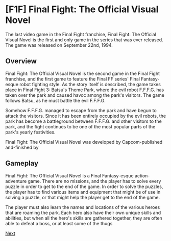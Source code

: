 # [F1F] Final Fight: The Official Visual Novel

The last video game in the Final Fight franchise, Final Fight: The Official Visual Novel is the first and only game in the series that was ever released. The game was released on September 22nd, 1994.

## Overview

Final Fight: The Official Visual Novel is the second game in the Final Fight franchise, and the first game to feature the Final FF series' Final Fantasy-esque robot fighting style. As the story itself is described, the game takes place in Final Fight 3: Batsu's Theme Park, where the evil robot F.F.F.G. has taken over the park and caused havoc among the park's visitors. The game follows Batsu, as he must battle the evil F.F.F.G.

Somehow F.F.F.G. managed to escape from the park and have begun to attack the visitors. Since it has been entirely occupied by the evil robots, the park has become a battleground between F.F.F.G. and other visitors to the park, and the fight continues to be one of the most popular parts of the park's yearly festivities.

Final Fight: The Official Visual Novel was developed by Capcom-published and-finished by                                                                                    
  

## Gameplay

Final Fight: The Official Visual Novel is a Final Fantasy-esque action-adventure game. There are no missions, and the player has to solve every puzzle in order to get to the end of the game. In order to solve the puzzles, the player has to find various items and equipment that might be of use in solving a puzzle, or that might help the player get to the end of the game.

The player must also learn the names and locations of the various heroes that are roaming the park. Each hero also have their own unique skills and abilities, but when all the hero's skills are gathered together, they are often able to defeat a boss, or at least some of the thugs

[Next](324.md)